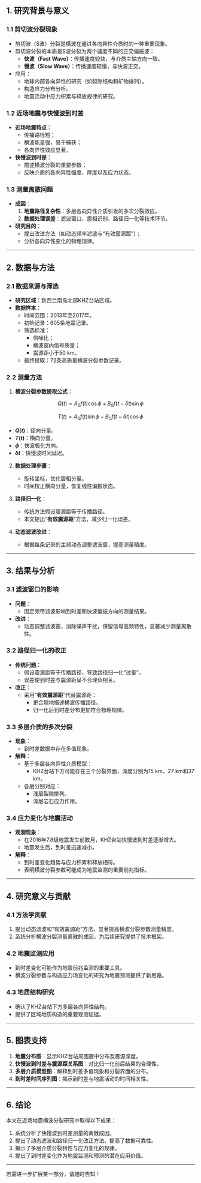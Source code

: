 
## 1. 研究背景与意义

### 1.1 剪切波分裂现象
- 剪切波（S波）分裂是横波在通过各向异性介质时的一种重要现象。
- 剪切波分裂的本质是S波分裂为两个速度不同的正交偏振波：
  - **快波（Fast Wave）**：传播速度较快，与介质主轴方向一致。
  - **慢波（Slow Wave）**：传播速度较慢，与快波正交。
- 应用：
  - 地球内部各向异性的研究（如裂隙结构和矿物排列）。
  - 构造应力分布分析。
  - 地震活动中应力积累与释放规律的研究。

### 1.2 近场地震与快慢波到时差
- **近场地震特点**：
  - 传播路径短；
  - 横波能量强，易于捕获；
  - 各向异性效应显著。
- **快慢波到时差**：
  - 描述横波分裂的重要参数；
  - 反映介质的各向异性强度、厚度以及应力状态。

### 1.3 测量离散问题
- **成因**：
  1. **地震路径复杂性**：多层各向异性介质引发的多次分裂效应。
  2. **数据处理误差**：滤波窗口、震相识别、路径归一化等技术环节。
- **研究目的**：
  - 提出改进方法（如动态频率滤波与“有效震源距”）；
  - 分析各向异性变化的物理规律。

---

## 2. 数据与方法

### 2.1 数据来源与筛选
- **研究区域**：新西兰南岛北部KHZ台站区域。
- **数据样本**：
  - 时间范围：2013年至2017年。
  - 初始记录：605条地震记录。
  - 筛选标准：
    - 信噪比；
    - 横波窗内信号质量；
    - 震源距小于50 km。
  - 最终提取：72条高质量横波分裂参数记录。

### 2.2 测量方法
1. **横波分裂参数提取公式**：

$$
Q(t) = A_0 f(t) \cos \phi + B_0 f(t - \delta t) \sin \phi
$$

$$
T(t) = A_0 f(t) \sin \phi - B_0 f(t - \delta t) \cos \phi
$$

- **$Q(t)$**：径向分量。
- **$T(t)$**：横向分量。
- **$\phi$**：快波极化方向。
- **$\delta t$**：快慢波时间延迟。


2. **数据处理步骤**：
   - 旋转坐标，优化震相分量。
   - 时间校正横向分量，恢复线性偏振状态。

3. **路径归一化**：
   - 传统方法假设震源距等于传播路径。
   - 本文提出“**有效震源距**”方法，减少归一化误差。

4. **动态滤波改进**：
   - 根据每条记录的主频动态调整滤波窗，提高测量精度。

---

## 3. 结果与分析

### 3.1 滤波窗口的影响
- **问题**：
  - 固定频带滤波影响到时差和快波偏振方向的测量结果。
- **改进**：
  - 动态调整滤波窗，消除噪声干扰，保留信号高频特性，显著减少测量离散性。

### 3.2 路径归一化的改正
- **传统问题**：
  - 假设震源距等于传播路径，导致路径归一化“过量”。
  - 误差使到时差与震源距呈不合理负相关。
- **改正**：
  - 采用“**有效震源距**”代替震源距：
    - 更合理地描述横波传播路径。
    - 归一化后到时差分布更加符合物理规律。

### 3.3 多层介质的多次分裂
- **现象**：
  - 到时差数据中存在多值现象。
- **解释**：
  - 基于多层各向异性介质模型：
    - KHZ台站下方可能存在三个分裂界面，深度分别为15 km、27 km和37 km。
  - 各层分别对应：
    - 浅层裂隙排列。
    - 深层岩石应力作用。

### 3.4 应力变化与地震活动
- **观测现象**：
  - 在2016年7.8级地震发生前数月，KHZ台站快慢波到时差逐渐增大。
  - 地震发生后，到时差迅速减小。
- **解释**：
  - 到时差变化趋势与应力积累和释放相符。
  - 表明横波分裂参数可能成为地震监测的重要前兆指标。

---

## 4. 研究意义与贡献

### 4.1 方法学贡献
1. 提出动态滤波和“有效震源距”方法，显著提高横波分裂参数测量精度。
2. 系统分析横波分裂测量离散的成因，为后续研究提供了技术框架。

### 4.2 地震监测应用
- 到时差变化可能作为地震前兆监测的重要工具。
- 横波分裂参数与构造应力场变化的研究为地震预测提供了新思路。

### 4.3 地质结构研究
- 确认了KHZ台站下方多层各向异性结构。
- 提供了区域地质构造的重要观测证据。

---

## 5. 图表支持
1. **地震分布图**：显示KHZ台站周围震中分布及震源深度。
2. **快慢波到时差与震源距关系图**：对比归一化前后结果的合理性。
3. **多层介质模型图**：解释到时差多值现象和分裂界面的分布。
4. **到时差时间序列图**：揭示到时差与地震活动的时间相关性。

---

## 6. 结论
本文在近场地震横波分裂研究中取得以下成果：
1. 系统分析了快慢波到时差测量的离散成因。
2. 提出了动态滤波和路径归一化改正方法，提高了数据可靠性。
3. 揭示了多层介质分裂特性与应力变化的规律。
4. 提出了到时差变化作为地震监测和预测的潜在应用价值。

---

若需进一步扩展某一部分，请随时告知！
```


























